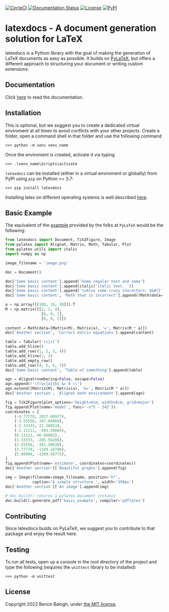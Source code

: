 [![CircleCI](https://circleci.com/gh/dewloosh/latexdocs.svg?style=shield)](https://circleci.com/gh/dewloosh/latexdocs) 
[![Documentation Status](https://readthedocs.org/projects/latexdocs/badge/?version=latest)](https://latexdocs.readthedocs.io/en/latest/?badge=latest) 
[![License](https://img.shields.io/badge/License-MIT-yellow.svg)](https://opensource.org/licenses/MIT)
[![PyPI](https://badge.fury.io/py/latexdocs.svg)](https://pypi.org/project/latexdocs) 

# **latexdocs** - A document generation solution for LaTeX

latexdocs is a Python library with the goal of making the generation of LaTeX documents as easy as possible. It builds on [PyLaTeX](https://github.com/JelteF/PyLaTeX), but offers a different approach to structuring your document or writing custom extensions.

## **Documentation**

Click [here](https://latexdocs.readthedocs.io/en/latest/) to read the documentation.

## **Installation**
This is optional, but we suggest you to create a dedicated virtual enviroment at all times to avoid conflicts with your other projects. Create a folder, open a command shell in that folder and use the following command

```console
>>> python -m venv venv_name
```

Once the enviroment is created, activate it via typing

```console
>>> .\venv_name\Scripts\activate
```

`latexdocs` can be installed (either in a virtual enviroment or globally) from PyPI using `pip` on Python >= 3.7:

```console
>>> pip install latexdocs
```

Installing latex on different operating systems is well described [here](https://latex-tutorial.com/installation/).

## **Basic Example**

The equivalent of the [example](https://jeltef.github.io/PyLaTeX/current/examples/full.html) provided by the folks at `PyLaTeX` would be the following:

```python
from latexdocs import Document, TikZFigure, Image
from pylatex import Alignat, Matrix, Math, Tabular, Plot
from pylatex.utils import italic
import numpy as np

image_filename = 'image.png'

doc = Document()

doc['Some basic content'].append('Some regular text and some')
doc['Some basic content'].append(italic('italic text. '))
doc['Some basic content'].append('\nAlso some crazy characters: $&#{}')
doc['Some basic content', 'Math that is incorrect'].append((Math(data=['2*3', '=', 9])))

a = np.array([[100, 10, 20]]).T
M = np.matrix([[2, 3, 4],
                [0, 0, 1],
                [0, 0, 2]])
                                                        
content = Math(data=[Matrix(M), Matrix(a), '=', Matrix(M * a)])
doc['Another section', 'Correct matrix equations'].append(content)

table = Tabular('rc|cl')
table.add_hline()
table.add_row((1, 2, 3, 4))
table.add_hline(1, 2)
table.add_empty_row()
table.add_row((4, 5, 6, 7))
doc['Some basic content', 'Table of something'].append(table)

agn = Alignat(numbering=False, escape=False)
agn.append(r'\frac{a}{b} &= 0 \\')
agn.extend([Matrix(M), Matrix(a), '&=', Matrix(M * a)])
doc['Another section', 'Alignat math environment'].append(agn)

fig = TikZFigure(plot_options='height=4cm, width=6cm, grid=major')
fig.append(Plot(name='model', func='-x^5 - 242'))
coordinates = [
    (-4.77778, 2027.60977),
    (-3.55556, 347.84069),
    (-2.33333, 22.58953),
    (-1.11111, -493.50066),
    (0.11111, 46.66082),
    (1.33333, -205.56286),
    (2.55556, -341.40638),
    (3.77778, -1169.24780),
    (5.00000, -3269.56775),
]
fig.append(Plot(name='estimate', coordinates=coordinates))
doc['Another section']['Beautiful graphs'].append(fig)

img = Image(filename=image_filename, position='h!', 
            caption='A simple structure.', width='350px')
doc['Another section']['An image'].append(img)

# doc.build() returns a pylatex.Document instance
doc.build().generate_pdf('basic_example', compiler='pdflatex')
```

## **Contributing**

Since latexdocs builds on PyLaTeX, we suggest you to contribute to that package and enjoy the result here.

## **Testing**

To run all tests, open up a console in the root directory of the project and type the following (requires the `unittest` library to be installed)

```console
>>> python -m unittest
```

## **License**

Copyright 2022 Bence Balogh, under [the MIT license](https://github.com/dewloosh/latexdocs/blob/master/LICENSE).
